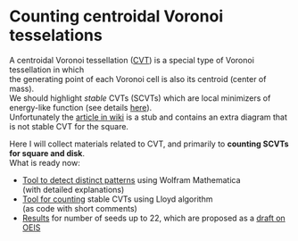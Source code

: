 # Counting centroidal Voronoi tesselations

A centroidal Voronoi tessellation ([CVT](https://people.sc.fsu.edu/~jburkardt/classes/urop_2016/du_faber_gunzburger.pdf)) is a special type of Voronoi tessellation in which   
the generating point of each Voronoi cell is also its centroid (center of mass).  
We should highlight _stable_ CVTs (SCVTs) which are local minimizers of energy-like function (see details [here](https://www.microsoft.com/en-us/research/wp-content/uploads/2016/12/On-Centroidal-Voronoi-Tessellation-Energy-Smoothness-and-Fast-Computation.pdf)).  
Unfortunately the [article in wiki](https://en.wikipedia.org/wiki/Centroidal_Voronoi_tessellation) is a stub and contains an extra diagram that is not stable CVT for the square.  

Here I will collect materials related to CVT, and primarily to **counting SCVTs for square and disk**.   
What is ready now:  
- [Tool to detect distinct patterns](DetectPatterns.nb) using Wolfram Mathematica  
(with detailed explanations)
- [Tool for counting]() stable CVTs using Lloyd algorithm  
(as code with short comments)
- [Results]() for number of seeds up to 22, which are proposed as a [draft on OEIS]()
